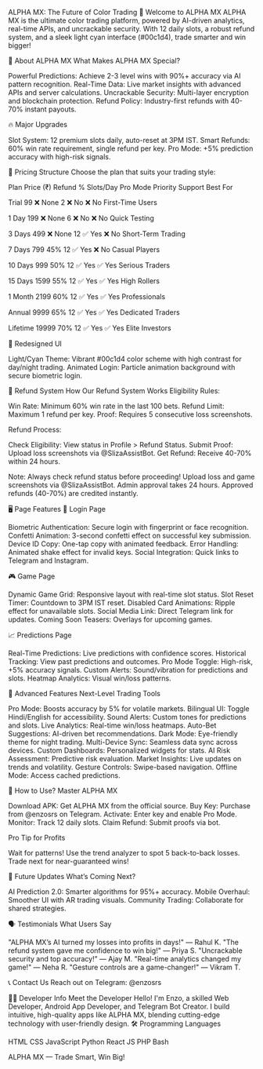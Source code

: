 ALPHA MX: The Future of Color Trading
🚀 Welcome to ALPHA MX
ALPHA MX is the ultimate color trading platform, powered by AI-driven analytics, real-time APIs, and uncrackable security. With 12 daily slots, a robust refund system, and a sleek light cyan interface (#00c1d4), trade smarter and win bigger!

🌟 About ALPHA MX
What Makes ALPHA MX Special?

Powerful Predictions: Achieve 2-3 level wins with 90%+ accuracy via AI pattern recognition.
Real-Time Data: Live market insights with advanced APIs and server calculations.
Uncrackable Security: Multi-layer encryption and blockchain protection.
Refund Policy: Industry-first refunds with 40-70% instant payouts.


🔥 Major Upgrades

Slot System: 12 premium slots daily, auto-reset at 3PM IST.
Smart Refunds: 60% win rate requirement, single refund per key.
Pro Mode: +5% prediction accuracy with high-risk signals.


💸 Pricing Structure
Choose the plan that suits your trading style:



Plan
Price (₹)
Refund %
Slots/Day
Pro Mode
Priority Support
Best For



Trial
99
❌ None
2
❌ No
❌ No
First-Time Users


1 Day
199
❌ None
6
❌ No
❌ No
Quick Testing


3 Days
499
❌ None
12
✅ Yes
❌ No
Short-Term Trading


7 Days
799
45%
12
✅ Yes
❌ No
Casual Players


10 Days
999
50%
12
✅ Yes
✅ Yes
Serious Traders


15 Days
1599
55%
12
✅ Yes
✅ Yes
High Rollers


1 Month
2199
60%
12
✅ Yes
✅ Yes
Professionals


Annual
9999
65%
12
✅ Yes
✅ Yes
Dedicated Traders


Lifetime
19999
70%
12
✅ Yes
✅ Yes
Elite Investors



🎨 Redesigned UI

Light/Cyan Theme: Vibrant #00c1d4 color scheme with high contrast for day/night trading.
Animated Login: Particle animation background with secure biometric login.


🔄 Refund System
How Our Refund System Works
Eligibility Rules:

Win Rate: Minimum 60% win rate in the last 100 bets.
Refund Limit: Maximum 1 refund per key.
Proof: Requires 5 consecutive loss screenshots.

Refund Process:

Check Eligibility: View status in Profile > Refund Status.
Submit Proof: Upload loss screenshots via @SlizaAssistBot.
Get Refund: Receive 40-70% within 24 hours.


Note: Always check refund status before proceeding! Upload loss and game screenshots via @SlizaAssistBot. Admin approval takes 24 hours. Approved refunds (40-70%) are credited instantly.


🖥️ Page Features
🔐 Login Page

Biometric Authentication: Secure login with fingerprint or face recognition.
Confetti Animation: 3-second confetti effect on successful key submission.
Device ID Copy: One-tap copy with animated feedback.
Error Handling: Animated shake effect for invalid keys.
Social Integration: Quick links to Telegram and Instagram.

🎮 Game Page

Dynamic Game Grid: Responsive layout with real-time slot status.
Slot Reset Timer: Countdown to 3PM IST reset.
Disabled Card Animations: Ripple effect for unavailable slots.
Social Media Link: Direct Telegram link for updates.
Coming Soon Teasers: Overlays for upcoming games.

📈 Predictions Page

Real-Time Predictions: Live predictions with confidence scores.
Historical Tracking: View past predictions and outcomes.
Pro Mode Toggle: High-risk, +5% accuracy signals.
Custom Alerts: Sound/vibration for predictions and slots.
Heatmap Analytics: Visual win/loss patterns.


🌟 Advanced Features
Next-Level Trading Tools

Pro Mode: Boosts accuracy by 5% for volatile markets.
Bilingual UI: Toggle Hindi/English for accessibility.
Sound Alerts: Custom tones for predictions and slots.
Live Analytics: Real-time win/loss heatmaps.
Auto-Bet Suggestions: AI-driven bet recommendations.
Dark Mode: Eye-friendly theme for night trading.
Multi-Device Sync: Seamless data sync across devices.
Custom Dashboards: Personalized widgets for stats.
AI Risk Assessment: Predictive risk evaluation.
Market Insights: Live updates on trends and volatility.
Gesture Controls: Swipe-based navigation.
Offline Mode: Access cached predictions.


📲 How to Use?
Master ALPHA MX

Download APK: Get ALPHA MX from the official source.
Buy Key: Purchase from @enzosrs on Telegram.
Activate: Enter key and enable Pro Mode.
Monitor: Track 12 daily slots.
Claim Refund: Submit proofs via bot.

Pro Tip for Profits

Wait for patterns! Use the trend analyzer to spot 5 back-to-back losses. Trade next for near-guaranteed wins!


🔮 Future Updates
What’s Coming Next?

AI Prediction 2.0: Smarter algorithms for 95%+ accuracy.
Mobile Overhaul: Smoother UI with AR trading visuals.
Community Trading: Collaborate for shared strategies.


🗣️ Testimonials
What Users Say

"ALPHA MX’s AI turned my losses into profits in days!" — Rahul K.
"The refund system gave me confidence to win big!" — Priya S.
"Uncrackable security and top accuracy!" — Ajay M.
"Real-time analytics changed my game!" — Neha R.
"Gesture controls are a game-changer!" — Vikram T.


📞 Contact Us
Reach out on Telegram: @enzosrs

👨‍💻 Developer Info
Meet the Developer
Hello! I'm Enzo, a skilled Web Developer, Android App Developer, and Telegram Bot Creator. I build intuitive, high-quality apps like ALPHA MX, blending cutting-edge technology with user-friendly design.
🛠️ Programming Languages

HTML
CSS
JavaScript
Python
React JS
PHP
Bash


ALPHA MX — Trade Smart, Win Big!
